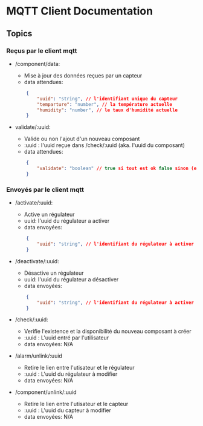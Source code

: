 # MQTT Client Documentation

## Topics

### Reçus par le client mqtt

- /component/data:
    - Mise à jour des données reçues par un capteur
    - data attendues:
    ```json
        {
            "uuid": "string", // l'identifiant unique du capteur
            "temparture": "number", // la température actuelle
            "humidity": "number", // le taux d'humidité actuelle
        }
    ```

- validate/:uuid:
    - Valide ou non l'ajout d'un nouveau composant
    - :uuid : l'uuid reçue dans /check/:uuid (aka. l'uuid du composant)
    - data attendues: 
    ```json
        {
            "validate": "boolean" // true si tout est ok false sinon (ex: déjà associé à un utilisateur)
        }
    ```

### Envoyés par le client mqtt

- /activate/:uuid:
    - Active un régulateur
    - uuid: l'uuid du régulateur a activer
    - data envoyées:
    ```json
        {
            "uuid": "string", // l'identifiant du régulateur à activer
        }
    ```

- /deactivate/:uuid:
    - Désactive un régulateur
    - uuid: l'uuid du régulateur a désactiver
    - data envoyées:
    ```json
        {
            "uuid": "string", // l'identifiant du régulateur à activer
        }
    ```

- /check/:uuid:
    - Verifie l'existence et la disponibilité du nouveau composant à créer
    - :uuid : L'uuid entré par l'utilisateur
    - data envoyées: N/A

- /alarm/unlink/:uuid
    - Retire le lien entre l'utisateur et le régulateur
    - :uuid : L'uuid du régulateur à modifier
    - data envoyées: N/A

- /component/unlink/:uuid
    - Retire le lien entre l'utisateur et le capteur
    - :uuid : L'uuid du capteur à modifier
    - data envoyées: N/A
